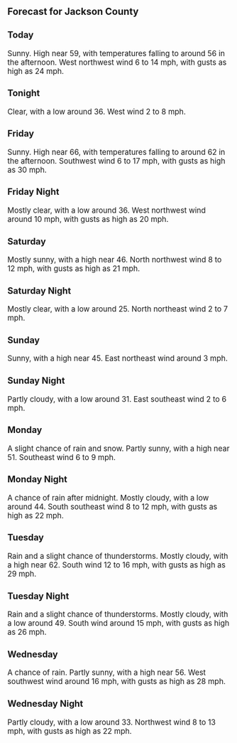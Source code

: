 <div>
   <h2>Forecast for Jackson County</h2>
   <p>
      <div style="font-size:120%">
         <h3>Today</h3>Sunny. High near 59, with temperatures falling to around 56 in the afternoon. West northwest wind 6 to 14 mph, with gusts
         as high as 24 mph.<br></div>
   </p>
   <p>
      <div style="font-size:120%">
         <h3>Tonight</h3>Clear, with a low around 36. West wind 2 to 8 mph.<br></div>
   </p>
   <p>
      <div style="font-size:120%">
         <h3>Friday</h3>Sunny. High near 66, with temperatures falling to around 62 in the afternoon. Southwest wind 6 to 17 mph, with gusts as high
         as 30 mph.<br></div>
   </p>
   <p>
      <div style="font-size:120%">
         <h3>Friday Night</h3>Mostly clear, with a low around 36. West northwest wind around 10 mph, with gusts as high as 20 mph.<br></div>
   </p>
   <p>
      <div style="font-size:120%">
         <h3>Saturday</h3>Mostly sunny, with a high near 46. North northwest wind 8 to 12 mph, with gusts as high as 21 mph.<br></div>
   </p>
   <p>
      <div style="font-size:120%">
         <h3>Saturday Night</h3>Mostly clear, with a low around 25. North northeast wind 2 to 7 mph.<br></div>
   </p>
   <p>
      <div style="font-size:120%">
         <h3>Sunday</h3>Sunny, with a high near 45. East northeast wind around 3 mph.<br></div>
   </p>
   <p>
      <div style="font-size:120%">
         <h3>Sunday Night</h3>Partly cloudy, with a low around 31. East southeast wind 2 to 6 mph.<br></div>
   </p>
   <p>
      <div style="font-size:120%">
         <h3>Monday</h3>A slight chance of rain and snow. Partly sunny, with a high near 51. Southeast wind 6 to 9 mph.<br></div>
   </p>
   <p>
      <div style="font-size:120%">
         <h3>Monday Night</h3>A chance of rain after midnight. Mostly cloudy, with a low around 44. South southeast wind 8 to 12 mph, with gusts as high
         as 22 mph.<br></div>
   </p>
   <p>
      <div style="font-size:120%">
         <h3>Tuesday</h3>Rain and a slight chance of thunderstorms. Mostly cloudy, with a high near 62. South wind 12 to 16 mph, with gusts as high
         as 29 mph.<br></div>
   </p>
   <p>
      <div style="font-size:120%">
         <h3>Tuesday Night</h3>Rain and a slight chance of thunderstorms. Mostly cloudy, with a low around 49. South wind around 15 mph, with gusts as high
         as 26 mph.<br></div>
   </p>
   <p>
      <div style="font-size:120%">
         <h3>Wednesday</h3>A chance of rain. Partly sunny, with a high near 56. West southwest wind around 16 mph, with gusts as high as 28 mph.<br></div>
   </p>
   <p>
      <div style="font-size:120%">
         <h3>Wednesday Night</h3>Partly cloudy, with a low around 33. Northwest wind 8 to 13 mph, with gusts as high as 22 mph.<br></div>
   </p>
</div>